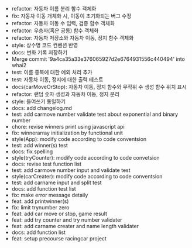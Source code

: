- refactor: 자동차 이름 분리 함수 객체화
- fix: 자동차 이동 개체화 시, 이동이 초기화되는 버그 수정
- refactor: 자동차 이동 수 입력, 검증 함수 객체화
- refactor: 우승자(혹은 공동)  함수 객체화
- refactor: 자동차 저장소와  자동차 이동, 정지 함수 객체화
- style: 상수명 코드 컨벤션 반영
- docs: 변화 기록 저장하기
- Merge commit '9a4ca35a33e376065927d2e6764931556c440494' into whai2
- test: 이름 중복에 대한 예외 처리 추가
- test: 자동차 이동, 정지에 대한 출력 테스트
- docs(carMoveOrStop): 자동차 이동, 정지 함수와 무작위 수 생성 함수 위치 표시
- refactor: 랜덤 숫자 생성과 자동차 이동, 정지 분리
- style: 들여쓰기 통일하기
- docs: add changelog.md
- test: add carmove number validate test about exponential and binary number
- chore: revise winners print using javascript api
- fix: winnerarray initialization by functional unit
- style(App): modify code according to code conventsion
- test: add winner(s) test
- docs: fix spelling
- style(tryCounter): modify code according to code convetsion
- docs: revise test function list
- test: add carmove number input and validate test
- style(carCreater): modify code according to code conventsion
- test: add carname input and split test
- docs: add function test list
- fix: make error message detaily
- feat: add printwinner(s)
- fix: limit trynumber zero
- feat: add car move or stop, game result
- feat: add try counter and try number validater
- feat: add carname creater and name length validater
- docs: add function list
- feat: setup precourse racingcar project
